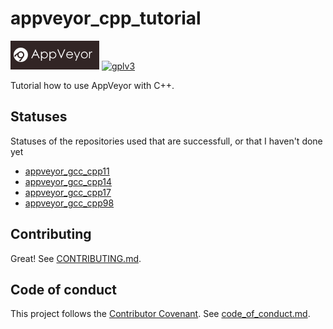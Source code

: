 # appveyor_cpp_tutorial

[![AppVeyor logo](AppVeyor.png)](https://appveyor-ci.org)
[![gplv3](http://www.gnu.org/graphics/gplv3-88x31.png)](http://www.gnu.org/licenses/gpl.html)

Tutorial how to use AppVeyor with C++.

## Statuses

Statuses of the repositories used that are successfull, or that I haven't done yet

 * [appveyor_gcc_cpp11](https://github.com/richelbilderbeek/appveyor_gcc_cpp11)
 * [appveyor_gcc_cpp14](https://github.com/richelbilderbeek/appveyor_gcc_cpp14)
 * [appveyor_gcc_cpp17](https://github.com/richelbilderbeek/appveyor_gcc_cpp17)
 * [appveyor_gcc_cpp98](https://github.com/richelbilderbeek/appveyor_gcc_cpp98)

## Contributing 

Great! See [CONTRIBUTING.md](CONTRIBUTING.md).

## Code of conduct

This project follows the [Contributor Covenant](http://contributor-covenant.org). See [code_of_conduct.md](code_of_conduct.md).
